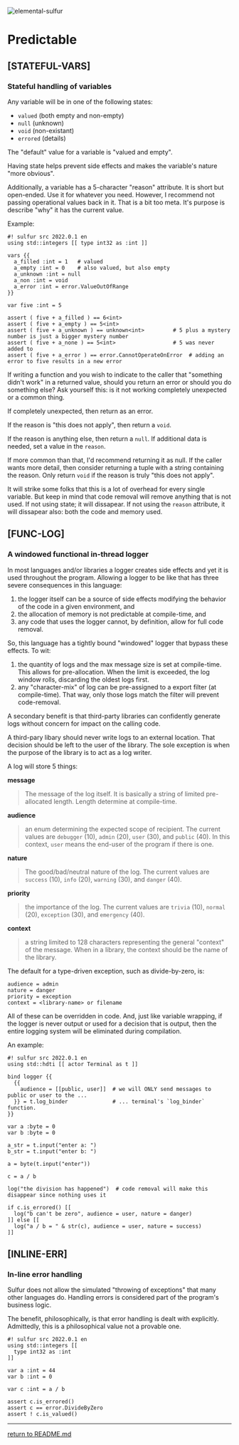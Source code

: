![elemental-sulfur](https://upload.wikimedia.org/wikipedia/commons/thumb/8/88/Sulfur_-_El_Desierto_mine%2C_San_Pablo_de_Napa%2C_Daniel_Campos_Province%2C_Potos%C3%AD%2C_Bolivia.jpg/220px-Sulfur_-_El_Desierto_mine%2C_San_Pablo_de_Napa%2C_Daniel_Campos_Province%2C_Potos%C3%AD%2C_Bolivia.jpg "Elemental Sulfer as seen on Wikipedia. Credit: Iifar")

# Predictable

## [STATEFUL-VARS]
### Stateful handling of variables

Any variable will be in one of the following states:

* `valued` (both empty and non-empty)
* `null` (unknown)
* `void` (non-existant)
* `errored` (details)

The "default" value for a variable is "valued and empty".

Having state helps prevent side effects and makes the variable's nature "more obvious".

Additionally, a variable has a 5-character "reason" attribute. It is short but open-ended. Use it for whatever you need. However, I recommend not passing operational values back in it. That is a bit too meta. It's purpose is describe "why" it has the current value.

Example:

```sulfur
#! sulfur src 2022.0.1 en
using std::integers [[ type int32 as :int ]]

vars {{
  a_filled :int = 1   # valued
  a_empty :int = 0    # also valued, but also empty
  a_unknown :int = null
  a_non :int = void
  a_error :int = error.ValueOutOfRange
}}

var five :int = 5

assert ( five + a_filled ) == 6<int>
assert ( five + a_empty ) == 5<int>
assert ( five + a_unknown ) == unknown<int>         # 5 plus a mystery number is just a bigger mystery number
assert ( five + a_none ) == 5<int>                  # 5 was never added to
assert ( five + a_error ) == error.CannotOperateOnError  # adding an error to five results in a new error
```

If writing a function and you wish to indicate to the caller that "something didn't work" in a returned value, should you return an error or should you do something else? Ask yourself this: is it not working completely unexpected or a common thing.

If completely unexpected, then return as an error.

If the reason is "this does not apply", then return a `void`.

If the reason is anything else, then return a `null`. If additional data is needed, set a value in the `reason`.

If more common than that, I'd recommend returning it as null. If the caller wants more detail, then consider returning a tuple with a string containing the reason. Only return `void` if the reason is truly "this does not apply".

It will strike some folks that this is a lot of overhead for every single variable. But keep in mind that code removal will remove anything that is not used. If not using state; it will dissapear. If not using the `reason` attribute, it will dissapear also: both the code and memory used.

## [FUNC-LOG]
### A windowed functional in-thread logger

In most languages and/or libraries a logger creates side effects and yet it is used throughout the program. Allowing a logger to be like that has three severe consequences in this language:

1. the logger itself can be a source of side effects modifying the behavior of the code in a given environment, and 
2. the allocation of memory is not predictable at compile-time, and
3. any code that uses the logger cannot, by definition, allow for full code removal.

So, this language has a tightly bound "windowed" logger that bypass these effects. To wit:

1. the quantity of logs and the max message size is set at compile-time. This allows for pre-allocation. When the limit is exceeded, the log window rolls, discarding the oldest logs first.
2. any "character-mix" of log can be pre-assigned to a export filter (at compile-time). That way, only those logs match the filter will prevent code-removal.

A secondary benefit is that third-party libraries can confidently generate logs without concern for impact on the calling code.

A third-pary libary should never write logs to an external location. That decision should be left to the user of the library. The sole exception is when the purpose of the library is to act as a log writer.

A log will store 5 things:

**message**

> The message of the log itself. It is basically a string of limited pre-allocated length. Length determine at compile-time.

**audience**

> an enum determining the expected scope of recipient. The current values are `debugger` (10), `admin` (20), `user` (30), and `public` (40). In this context, `user` means the end-user of the program if there is one.

**nature**

> The good/bad/neutral nature of the log. The current values are `success` (10), `info` (20), `warning` (30), and `danger` (40).

**priority**

> the importance of the log. The current values are `trivia` (10), `normal` (20), `exception` (30), and `emergency` (40).

**context**

> a string limited to 128 characters representing the general "context" of the message. When in a library, the context should be the name of the library.

The default for a type-driven exception, such as divide-by-zero, is:

```text
audience = admin
nature = danger
priority = exception
context = <library-name> or filename
```

All of these can be overridden in code. And, just like variable wrapping, if the logger is never output or used for a decision that is output, then the entire logging system will be eliminated during compilation.

An example:

```sulfur
#! sulfur src 2022.0.1 en
using std::hdti [[ actor Terminal as t ]]

bind logger {{
  {{
    audience = [[public, user]]  # we will ONLY send messages to public or user to the ...
  }} = t.log_binder              # ... terminal's `log_binder` function.
}}

var a :byte = 0
var b :byte = 0

a_str = t.input("enter a: ")
b_str = t.input("enter b: ")

a = byte(t.input("enter"))

c = a / b

log("the division has happened")  # code removal will make this disappear since nothing uses it

if c.is_errored() [[
  log("b can't be zero", audience = user, nature = danger)
]] else [[
  log("a / b = " & str(c), audience = user, nature = success)
]]
```

## [INLINE-ERR]
### In-line error handling

Sulfur does not allow the simulated "throwing of exceptions" that many other languages do. Handling errors is considered part of the program's business logic.

The benefit, philosophically, is that error handling is dealt with explicitly. Admittedly, this is a philosophical value not a provable one.

```sulfur
#! sulfur src 2022.0.1 en
using std::integers [[
  type int32 as :int
]]

var a :int = 44
var b :int = 0

var c :int = a / b 

assert c.is_errored()
assert c == error.DivideByZero
assert ! c.is_valued()
```

----

[return to README.md](README.md)
